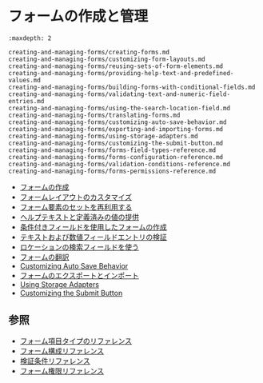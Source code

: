 # フォームの作成と管理

```{toctree}
:maxdepth: 2

creating-and-managing-forms/creating-forms.md
creating-and-managing-forms/customizing-form-layouts.md
creating-and-managing-forms/reusing-sets-of-form-elements.md
creating-and-managing-forms/providing-help-text-and-predefined-values.md
creating-and-managing-forms/building-forms-with-conditional-fields.md
creating-and-managing-forms/validating-text-and-numeric-field-entries.md
creating-and-managing-forms/using-the-search-location-field.md
creating-and-managing-forms/translating-forms.md
creating-and-managing-forms/customizing-auto-save-behavior.md
creating-and-managing-forms/exporting-and-importing-forms.md
creating-and-managing-forms/using-storage-adapters.md
creating-and-managing-forms/customizing-the-submit-button.md
creating-and-managing-forms/forms-field-types-reference.md
creating-and-managing-forms/forms-configuration-reference.md
creating-and-managing-forms/validation-conditions-reference.md
creating-and-managing-forms/forms-permissions-reference.md
```

- [フォームの作成](./creating-and-managing-forms/creating-forms.md)
- [フォームレイアウトのカスタマイズ](./creating-and-managing-forms/customizing-form-layouts.md)
- [フォーム要素のセットを再利用する](./creating-and-managing-forms/reusing-sets-of-form-elements.md)
- [ヘルプテキストと定義済みの値の提供](./creating-and-managing-forms/providing-help-text-and-predefined-values.md)
- [条件付きフィールドを使用したフォームの作成](./creating-and-managing-forms/building-forms-with-conditional-fields.md)
- [テキストおよび数値フィールドエントリの検証](./creating-and-managing-forms/validating-text-and-numeric-field-entries.md)
- [ロケーションの検索フィールドを使う](./creating-and-managing-forms/using-the-search-location-field.md)
- [フォームの翻訳](./creating-and-managing-forms/translating-forms.md)
- [Customizing Auto Save Behavior](./creating-and-managing-forms/customizing-auto-save-behavior.md)
- [フォームのエクスポートとインポート](./creating-and-managing-forms/exporting-and-importing-forms.md)
- [Using Storage Adapters](./creating-and-managing-forms/using-storage-adapters.md)
- [Customizing the Submit Button](./creating-and-managing-forms/customizing-the-submit-button.md)

<a name="reference" />

## 参照

- [フォーム項目タイプのリファレンス](./creating-and-managing-forms/forms-field-types-reference.md)
- [フォーム構成リファレンス](./creating-and-managing-forms/forms-configuration-reference.md)
- [検証条件リファレンス](./creating-and-managing-forms/validation-conditions-reference.md)
- [フォーム権限リファレンス](./creating-and-managing-forms/forms-permissions-reference.md)
